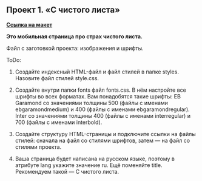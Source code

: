 ## Проект 1. «С чистого листа»

**[Ссылка на макет](https://www.figma.com/design/5w5hAZX08E2JqYevgvbVF5/Макет-«С-чистого-листа»?node-id=1-7&t=UNMfyxSlvtFB620C-0)**


**Это мобильная страница про страх чистого листа.** 

Файл с заготовкой проекта: изображения и шрифты.

ToDo: 
1. Создайте индексный HTML-файл и файл стилей в папке styles. Назовите файл стилей style.css. 

2. Создайте внутри папки fonts файл fonts.css. В нём настройте все шрифты во всех форматах. Вам понадобятся такие шрифты:
EB Garamond со значениями толщины 500 (файлы с именами ebgaramondmedium) и 400 (файлы с именами ebgaramondregular).
Inter со значениями толщины 400 (файлы с именами interregular) и 700 (файлы с именами interbold).

3. Создайте структуру HTML-страницы и подключите ссылки на файлы стилей: сначала на файл со стилями шрифтов, затем — на файл со стилями проекта.

4. Ваша страница будет написана на русском языке, поэтому в атрибуте lang укажите значение ru. Ещё поменяйте title. Рекомендуем такой — С чистого листа.

